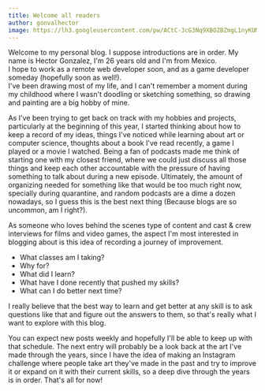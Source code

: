 ```yaml
---
title: Welcome all readers
author: gonvalhector
image: https://lh3.googleusercontent.com/pw/ACtC-3cG3Nq9XBOZBZmgL1nyKUMd0p1dBsY_ZCFnClzm97TmFGfr_GdGTv6FOh4ugrXNlIFT-tOg-ro3sGNkzqIlRbSpqJbz0BSi3BBhCfEtA32h387qC9cNieYMma8aysHTYwFRr5g0_UJl04m-fye0TCl6=w1200-h630-no?authuser=0 
---
```


Welcome to my personal blog. I suppose introductions are in order. My name is Hector Gonzalez, I'm 26 years old and I'm from Mexico.  
I hope to work as a remote web developer soon, and as a game developer someday
(hopefully soon as well!).  
I've been drawing most of my life, and I can't remember a moment during my
childhood where I wasn't doodling or sketching something, so drawing and painting are a big
hobby of mine.

As I've been trying to get back on track with my hobbies and projects, particularly
at the beginning of this year, I started thinking about how to keep a record of my
ideas, things I've noticed while learning about art or computer science, thoughts
about a book I've read recently, a game I played or a movie I watched.
Being a fan of podcasts made me think of starting one with my closest friend,
where we could just discuss all those things and keep each other accountable
with the pressure of having something to talk about during a new episode.
Ultimately, the amount of organizing needed for something like that would be
too much right now, specially during quarantine, and random podcasts are a dime
a dozen nowadays, so I guess this is the best next thing (Because blogs are so
uncommon, am I right?).

As someone who loves behind the scenes type of content and cast & crew interviews
for films and video games, the aspect I'm most interested in blogging about is
this idea of recording a journey of improvement.

- What classes am I taking?
- Why for?
- What did I learn?
- What have I done recently that pushed my skills?
- What can I do better next time?

I really believe that the best way to learn and get better at any skill is to ask
questions like that and figure out the answers to them, so that's really what I want to
explore with this blog.

You can expect new posts weekly and hopefully I'll be able to keep up with that schedule.
The next entry will probably be a look back at the art I've made through the years,
since I have the idea of making an Instagram challenge where people take art they've
made in the past and try to improve it or expand on it with their current skills,
so a deep dive through the years is in order.
That's all for now!
